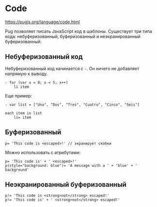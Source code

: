 # Code
https://pugjs.org/language/code.html

Pug позволяет писать JavaScript код в шаблоны. Существует три типа кода: небуферизованный, буферизованный и неэкранированный буферизованный.

## Небуферизованный код
Небуферизованный код начинается с `-`. Он ничего не добавляет напрямую к выводу.

    - for (var x = 0; x < 5; x++)
        li item

Еще пример:

    - var list = ["Uno", "Dos", "Tres", "Cuatro", "Cinco", "Seis"]

    each item in list
        li= item

## Буферизованный

    p= 'This code is <escaped>!' // экранирует скобки

Можно использовать с атрибутами:

    p= 'This code is' + ' <escaped>!'
    p(style="background: blue")= 'A message with a ' + 'blue' + ' background'

## Неэкранированный буферизованный

    p!= 'This code is <strong>not</strong> escaped!'
    p!= 'This code is' + ' <strong>not</strong> escaped!'
